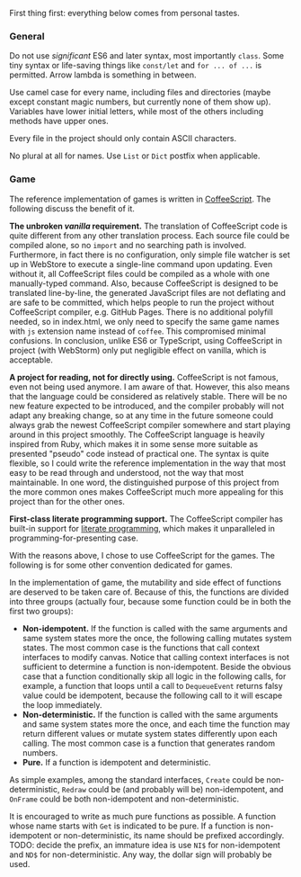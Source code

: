 First thing first: everything below comes from personal tastes.

### General

Do not use *significant* ES6 and later syntax, most importantly `class`. Some tiny syntax or life-saving things like
`const/let` and `for ... of ...` is permitted. Arrow lambda is something in between.

Use camel case for every name, including files and directories (maybe except constant magic numbers, but currently none
of them show up). Variables have lower initial letters, while most of the others including methods have upper ones.

Every file in the project should only contain ASCII characters.

No plural at all for names. Use `List` or `Dict` postfix when applicable.

### Game

The reference implementation of games is written in [CoffeeScript][coffee]. The following discuss the benefit of it.

**The unbroken *vanilla* requirement.** The translation of CoffeeScript code is quite different from any other
translation process. Each source file could be compiled alone, so no `import` and no searching path is involved.
Furthermore, in fact there is no configuration, only simple file watcher is set up in WebStore to execute a single-line
command upon updating. Even without it, all CoffeeScript files could be compiled as a whole with one manually-typed
command. Also, because CoffeeScript is designed to be translated line-by-line, the generated JavaScript files are not
deflating and are safe to be committed, which helps people to run the project without CoffeeScript compiler, e.g. GitHub
Pages. There is no additional polyfill needed, so in index.html, we only need to specify the same game names with `js`
extension name instead of `coffee`. This compromised minimal confusions. In conclusion, unlike ES6 or TypeScript, using
CoffeeScript in project (with WebStorm) only put negligible effect on vanilla, which is acceptable.

**A project for reading, not for directly using.** CoffeeScript is not famous, even not being used anymore. I am aware
of that. However, this also means that the language could be considered as relatively stable. There will be no new
feature expected to be introduced, and the compiler probably will not adapt any breaking change, so at any time in the
future someone could always grab the newest CoffeeScript compiler somewhere and start playing around in this project
smoothly. The CoffeeScript language is heavily inspired from Ruby, which makes it in some sense more suitable as
presented "pseudo" code instead of practical one. The syntax is quite flexible, so I could write the reference
implementation in the way that most easy to be read through and understood, not the way that most maintainable. In one
word, the distinguished purpose of this project from the more common ones makes CoffeeScript much more appealing for
this project than for the other ones.

**First-class literate programming support.** The CoffeeScript compiler has built-in support for
[literate programming][lit-program], which makes it unparalleled in programming-for-presenting case.

[coffee]: https://coffeescript.org/

[lit-program]: https://en.wikipedia.org/wiki/Literate_programming

With the reasons above, I chose to use CoffeeScript for the games. The following is for some other convention dedicated
for games.

In the implementation of game, the mutability and side effect of functions are deserved to be taken care of. Because of
this, the functions are divided into three groups (actually four, because some function could be in both the first two
groups):

* **Non-idempotent.** If the function is called with the same arguments and same system states more the once, the
  following calling mutates system states. The most common case is the functions that call context interfaces to modify
  canvas. Notice that calling context interfaces is not sufficient to determine a function is non-idempotent. Beside the
  obvious case that a function conditionally skip all logic in the following calls, for example, a function that loops
  until a call to `DequeueEvent` returns falsy value could be idempotent, because the following call to it will escape
  the loop immediately.
* **Non-deterministic.** If the function is called with the same arguments and same system states more the once, and
  each time the function may return different values or mutate system states differently upon each calling. The most
  common case is a function that generates random numbers.
* **Pure.** If a function is idempotent and deterministic.

As simple examples, among the standard interfaces, `Create` could be non-deterministic, `Redraw` could be (and probably
will be) non-idempotent, and `OnFrame` could be both non-idempotent and non-deterministic.

It is encouraged to write as much pure functions as possible. A function whose name starts with `Get` is indicated to be
pure. If a function is non-idempotent or non-deterministic, its name should be prefixed accordingly. TODO: decide the
prefix, an immature idea is use `NI$` for non-idempotent and `ND$` for non-deterministic. Any way, the dollar sign will
probably be used.